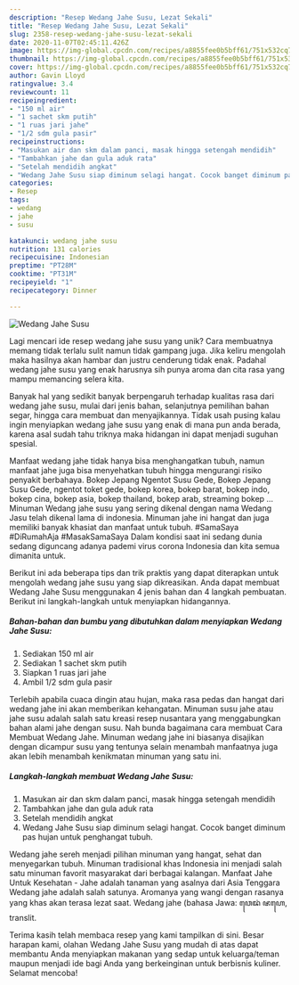 ```yaml
---
description: "Resep Wedang Jahe Susu, Lezat Sekali"
title: "Resep Wedang Jahe Susu, Lezat Sekali"
slug: 2358-resep-wedang-jahe-susu-lezat-sekali
date: 2020-11-07T02:45:11.426Z
image: https://img-global.cpcdn.com/recipes/a8855fee0b5bff61/751x532cq70/wedang-jahe-susu-foto-resep-utama.jpg
thumbnail: https://img-global.cpcdn.com/recipes/a8855fee0b5bff61/751x532cq70/wedang-jahe-susu-foto-resep-utama.jpg
cover: https://img-global.cpcdn.com/recipes/a8855fee0b5bff61/751x532cq70/wedang-jahe-susu-foto-resep-utama.jpg
author: Gavin Lloyd
ratingvalue: 3.4
reviewcount: 11
recipeingredient:
- "150 ml air"
- "1 sachet skm putih"
- "1 ruas jari jahe"
- "1/2 sdm gula pasir"
recipeinstructions:
- "Masukan air dan skm dalam panci, masak hingga setengah mendidih"
- "Tambahkan jahe dan gula aduk rata"
- "Setelah mendidih angkat"
- "Wedang Jahe Susu siap diminum selagi hangat. Cocok banget diminum pas hujan untuk penghangat tubuh."
categories:
- Resep
tags:
- wedang
- jahe
- susu

katakunci: wedang jahe susu 
nutrition: 131 calories
recipecuisine: Indonesian
preptime: "PT28M"
cooktime: "PT31M"
recipeyield: "1"
recipecategory: Dinner

---
```



![Wedang Jahe Susu](https://img-global.cpcdn.com/recipes/a8855fee0b5bff61/751x532cq70/wedang-jahe-susu-foto-resep-utama.jpg)

Lagi mencari ide resep wedang jahe susu yang unik? Cara membuatnya memang tidak terlalu sulit namun tidak gampang juga. Jika keliru mengolah maka hasilnya akan hambar dan justru cenderung tidak enak. Padahal wedang jahe susu yang enak harusnya sih punya aroma dan cita rasa yang mampu memancing selera kita.

Banyak hal yang sedikit banyak berpengaruh terhadap kualitas rasa dari wedang jahe susu, mulai dari jenis bahan, selanjutnya pemilihan bahan segar, hingga cara membuat dan menyajikannya. Tidak usah pusing kalau ingin menyiapkan wedang jahe susu yang enak di mana pun anda berada, karena asal sudah tahu triknya maka hidangan ini dapat menjadi suguhan spesial.

Manfaat wedang jahe tidak hanya bisa menghangatkan tubuh, namun manfaat jahe juga bisa menyehatkan tubuh hingga mengurangi risiko penyakit berbahaya. Bokep Jepang Ngentot Susu Gede, Bokep Jepang Susu Gede, ngentot toket gede, bokep korea, bokep barat, bokep indo, bokep cina, bokep asia, bokep thailand, bokep arab, streaming bokep … Minuman Wedang jahe susu yang sering dikenal dengan nama Wedang Jasu telah dikenal lama di indonesia. Minuman jahe ini hangat dan juga memiliki banyak khasiat dan manfaat untuk tubuh. #SamaSaya #DiRumahAja #MasakSamaSaya Dalam kondisi saat ini sedang dunia sedang diguncang adanya pademi virus corona Indonesia dan kita semua dimanita untuk.


Berikut ini ada beberapa tips dan trik praktis yang dapat diterapkan untuk mengolah wedang jahe susu yang siap dikreasikan. Anda dapat membuat Wedang Jahe Susu menggunakan 4 jenis bahan dan 4 langkah pembuatan. Berikut ini langkah-langkah untuk menyiapkan hidangannya.

<!--inarticleads1-->

##### Bahan-bahan dan bumbu yang dibutuhkan dalam menyiapkan Wedang Jahe Susu:

1. Sediakan 150 ml air
1. Sediakan 1 sachet skm putih
1. Siapkan 1 ruas jari jahe
1. Ambil 1/2 sdm gula pasir


Terlebih apabila cuaca dingin atau hujan, maka rasa pedas dan hangat dari wedang jahe ini akan memberikan kehangatan. Minuman susu jahe atau jahe susu adalah salah satu kreasi resep nusantara yang menggabungkan bahan alami jahe dengan susu. Nah bunda bagaimana cara membuat Cara Membuat Wedang Jahe. Minuman wedang jahe ini biasanya disajikan dengan dicampur susu yang tentunya selain menambah manfaatnya juga akan lebih menambah kenikmatan minuman yang satu ini. 

<!--inarticleads2-->

##### Langkah-langkah membuat Wedang Jahe Susu:

1. Masukan air dan skm dalam panci, masak hingga setengah mendidih
1. Tambahkan jahe dan gula aduk rata
1. Setelah mendidih angkat
1. Wedang Jahe Susu siap diminum selagi hangat. Cocok banget diminum pas hujan untuk penghangat tubuh.


Wedang jahe sereh menjadi pilihan minuman yang hangat, sehat dan menyegarkan tubuh. Minuman tradisional khas Indonesia ini menjadi salah satu minuman favorit masyarakat dari berbagai kalangan. Manfaat Jahe Untuk Kesehatan - Jahe adalah tanaman yang asalnya dari Asia Tenggara Wedang jahe adalah salah satunya. Aromanya yang wangi dengan rasanya yang khas akan terasa lezat saat. Wedang jahe (bahasa Jawa: ꦮꦺꦢꦁ ꦗꦲꦺ, translit. 

Terima kasih telah membaca resep yang kami tampilkan di sini. Besar harapan kami, olahan Wedang Jahe Susu yang mudah di atas dapat membantu Anda menyiapkan makanan yang sedap untuk keluarga/teman maupun menjadi ide bagi Anda yang berkeinginan untuk berbisnis kuliner. Selamat mencoba!
